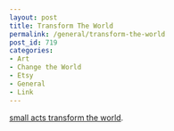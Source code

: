 ```yaml
---
layout: post
title: Transform The World
permalink: /general/transform-the-world
post_id: 719
categories:
- Art
- Change the World
- Etsy
- General
- Link
---
```


[small acts transform the world](http://www.etsy.com/listing/66481668/motivational-and-inspirational-art-print).

